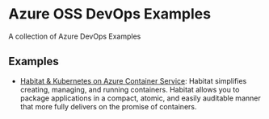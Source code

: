# Azure OSS DevOps Examples
A collection of Azure DevOps Examples

## Examples
- [Habitat & Kubernetes on Azure Container Service](./habitat-k8s): 
    Habitat simplifies creating, managing, and running containers. 
    Habitat allows you to package applications in a compact, atomic, 
    and easily auditable manner that more fully delivers on the promise
    of containers.
